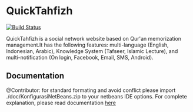 QuickTahfizh
============

[![Build Status](https://secure.travis-ci.org/phpjabar/QuickTahfizh.png "Build Status") ](http://travis-ci.org/phpjabar/QuickTahfizh)

QuickTahfizh is a social network website based on Qur'an memorization management.It has the following features: multi-language (English, Indonesian, Arabic), Knowledge System (Tafseer, Islamic Lecture), and multi-notification (On login, Facebook, Email, SMS, Android).

## Documentation
@Contributor: for standard formating and avoid conflict please import ./doc/KonfigurasiNetBeans.zip to your netbeans IDE options.
For complete explanation, please read documentation [here](https://github.com/phpjabar/QuickTahfizh/wiki)
